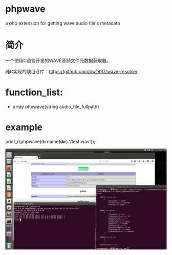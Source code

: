 # phpwave
a php extension for getting wave audio file's metadata

# 简介
一个使用C语言开发的WAVE音频文件元数据获取器。

纯C实现的项目仓库：https://github.com/cw1997/wave-resolver

# function_list:
- array phpwave(string audio_file_fullpath)

# example
print_r(phpwave(dirname(__dir__).'/test.wav'));

![](https://github.com/cw1997/phpwave/blob/master/example.png?raw=true)

